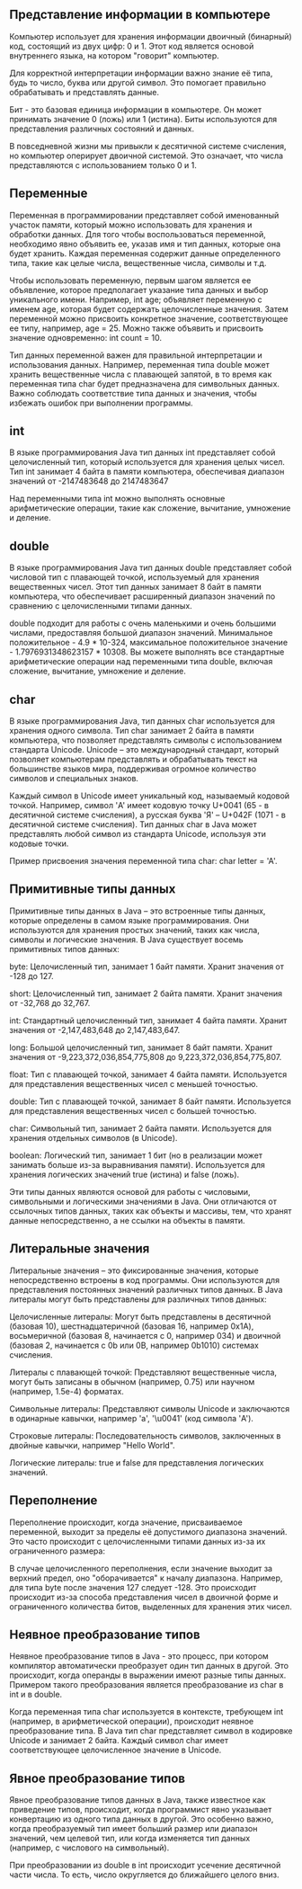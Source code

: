 ## Представление информации в компьютере

Компьютер использует для хранения информации двоичный (бинарный) код, состоящий из двух цифр: 0 и 1.
Этот код является основой внутреннего языка, на котором "говорит" компьютер. 

Для корректной интерпретации информации важно знание её типа, будь то число, буква или другой символ.
Это помогает правильно обрабатывать и представлять данные.

Бит - это базовая единица информации в компьютере. Он может принимать значение 0 (ложь) или 1 (истина).
Биты используются для представления различных состояний и данных.

В повседневной жизни мы привыкли к десятичной системе счисления, но компьютер оперирует двоичной системой.
Это означает, что числа представляются с использованием только 0 и 1.

## Переменные

Переменная в программировании представляет собой именованный участок памяти, который можно использовать для хранения и обработки данных.
Для того чтобы воспользоваться переменной, необходимо явно объявить ее, указав имя и тип данных, которые она будет хранить.
Каждая переменная содержит данные определенного типа, такие как целые числа, вещественные числа, символы и т.д.

Чтобы использовать переменную, первым шагом является ее объявление, которое предполагает указание типа данных и выбор уникального имени.
Например, int age; объявляет переменную с именем age, которая будет содержать целочисленные значения.
Затем переменной можно присвоить конкретное значение, соответствующее ее типу, например, age = 25.
Можно также объявить и присвоить значение одновременно: int count = 10.

Тип данных переменной важен для правильной интерпретации и использования данных. Например, переменная типа double
может хранить вещественные числа с плавающей запятой, в то время как переменная типа char будет предназначена для символьных данных.
Важно соблюдать соответствие типа данных и значения, чтобы избежать ошибок при выполнении программы.

## int

В языке программирования Java тип данных int представляет собой целочисленный тип, который используется для хранения целых чисел.
Тип int занимает 4 байта в памяти компьютера, обеспечивая диапазон значений от -2147483648 до 2147483647

Над переменными типа int можно выполнять основные арифметические операции, такие как сложение, вычитание, умножение и деление.

## double

В языке программирования Java тип данных double представляет собой числовой тип с плавающей точкой, используемый для хранения вещественных чисел.
Этот тип данных занимает 8 байт в памяти компьютера, что обеспечивает расширенный диапазон значений по сравнению с целочисленными типами данных.

double подходит для работы с очень маленькими и очень большими числами, предоставляя большой диапазон значений.
Минимальное положительное - 4.9 * 10-324, максимальное положительное значение - 1.7976931348623157 * 10308.
Вы можете выполнять все стандартные арифметические операции над переменными типа double, включая сложение, вычитание, умножение и деление. 

## char

В языке программирования Java, тип данных char используется для хранения одного символа.
Тип char занимает 2 байта в памяти компьютера, что позволяет представлять символы с использованием стандарта Unicode.
Unicode – это международный стандарт, который позволяет компьютерам представлять и обрабатывать текст на большинстве языков мира,
поддерживая огромное количество символов и специальных знаков.

Каждый символ в Unicode имеет уникальный код, называемый кодовой точкой.
Например, символ 'A' имеет кодовую точку U+0041 (65 - в десятичной системе счисления), а русская буква 'Я' – U+042F (1071 - в десятичной системе счисления).
Тип данных char в Java может представлять любой символ из стандарта Unicode, используя эти кодовые точки.

Пример присвоения значения переменной типа char: char letter = 'A'.

## Примитивные типы данных

Примитивные типы данных в Java – это встроенные типы данных, которые определены в самом языке программирования.
Они используются для хранения простых значений, таких как числа, символы и логические значения.
В Java существует восемь примитивных типов данных:

byte: Целочисленный тип, занимает 1 байт памяти. Хранит значения от -128 до 127.

short: Целочисленный тип, занимает 2 байта памяти. Хранит значения от -32,768 до 32,767.

int: Стандартный целочисленный тип, занимает 4 байта памяти. Хранит значения от -2,147,483,648 до 2,147,483,647.

long: Большой целочисленный тип, занимает 8 байт памяти. Хранит значения от -9,223,372,036,854,775,808 до 9,223,372,036,854,775,807.

float: Тип с плавающей точкой, занимает 4 байта памяти. Используется для представления вещественных чисел с меньшей точностью.

double: Тип с плавающей точкой, занимает 8 байт памяти. Используется для представления вещественных чисел с большей точностью.

char: Символьный тип, занимает 2 байта памяти. Используется для хранения отдельных символов (в Unicode).

boolean: Логический тип, занимает 1 бит (но в реализации может занимать больше из-за выравнивания памяти). Используется для хранения логических значений true (истина) и false (ложь).

Эти типы данных являются основой для работы с числовыми, символьными и логическими значениями в Java.
Они отличаются от ссылочных типов данных, таких как объекты и массивы, тем, что хранят данные непосредственно, а не ссылки на объекты в памяти.

## Литеральные значения

Литеральные значения – это фиксированные значения, которые непосредственно встроены в код программы. Они используются для представления постоянных значений различных типов данных. В Java литералы могут быть представлены для различных типов данных:

Целочисленные литералы: Могут быть представлены в десятичной (базовая 10), шестнадцатеричной (базовая 16, например 0x1A), восьмеричной (базовая 8, начинается с 0, например 034) и двоичной (базовая 2, начинается с 0b или 0B, например 0b1010) системах счисления.

Литералы с плавающей точкой: Представляют вещественные числа, могут быть записаны в обычном (например, 0.75) или научном (например, 1.5e-4) форматах.

Символьные литералы: Представляют символы Unicode и заключаются в одинарные кавычки, например 'a', '\u0041' (код символа 'A').

Строковые литералы: Последовательность символов, заключенных в двойные кавычки, например "Hello World".

Логические литералы: true и false для представления логических значений.

## Переполнение

Переполнение происходит, когда значение, присваиваемое переменной, выходит за пределы её допустимого диапазона значений.
Это часто происходит с целочисленными типами данных из-за их ограниченного размера:

В случае целочисленного переполнения, если значение выходит за верхний предел, оно "оборачивается" к началу диапазона.
Например, для типа byte после значения 127 следует -128. Это происходит происходит из-за способа представления чисел в двоичной форме
и ограниченного количества битов, выделенных для хранения этих чисел.

## Неявное преобразование типов

Неявное преобразование типов в Java - это процесс, при котором компилятор автоматически преобразует один тип данных в другой.
Это происходит, когда операнды в выражении имеют разные типы данных. Примером такого преобразования является преобразование из char
в int и в double.

Когда переменная типа char используется в контексте, требующем int (например, в арифметической операции), происходит неявное преобразование типа.
В Java тип char представляет символ в кодировке Unicode и занимает 2 байта.
Каждый символ char имеет соответствующее целочисленное значение в Unicode.

## Явное преобразование типов

Явное преобразование типов данных в Java, также известное как приведение типов, происходит, когда программист явно указывает
конвертацию из одного типа данных в другой. Это особенно важно, когда преобразуемый тип имеет больший размер или диапазон значений,
чем целевой тип, или когда изменяется тип данных (например, с числового на символьный). 

При преобразовании из double в int происходит усечение десятичной части числа. То есть, число округляется до ближайшего целого вниз.

